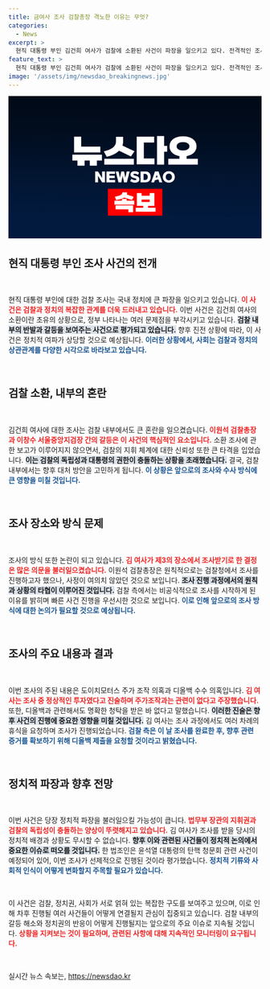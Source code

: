 ```yaml
---
title: 금여사 조사 검찰총장 격노한 이유는 무엇?
categories:
  - News
excerpt: >
  현직 대통령 부인 김건희 여사가 검찰에 소환된 사건이 파장을 일으키고 있다. 전격적인 조사에 이원석 검찰총장과 이창수 중앙지검장 간의 격렬한 충돌이 발생하며 긴장감이 고조되고 있다. 4년 넘게 진행된 수사가 드디어 진전을 보인 가운데, 이 사건은 정치적 함의로 주목받고 있다.
feature_text: >
  현직 대통령 부인 김건희 여사가 검찰에 소환된 사건이 파장을 일으키고 있다. 전격적인 조사에 이원석 검찰총장과 이창수 중앙지검장 간의 격렬한 충돌이 발생하며 긴장감이 고조되고 있다. 4년 넘게 진행된 수사가 드디어 진전을 보인 가운데, 이 사건은 정치적 함의로 주목받고 있다.
image: '/assets/img/newsdao_breakingnews.jpg'
---
```


<p><img src="/assets/img/newsdao_breakingnews.jpg" alt="pcversion 속보" /></p>

<h2 data-ke-size="size26">현직 대통령 부인 조사 사건의 전개</h2>

<p data-ke-size="size16">&nbsp;</p>

<p>현직 대통령 부인에 대한 검찰 조사는 국내 정치에 큰 파장을 일으키고 있습니다. <b><span style="color: #ee2323;">이 사건은 검찰과 정치의 복잡한 관계를 더욱 드러내고 있습니다.</span></b> 이번 사건은 김건희 여사의 소환이란 초유의 상황으로, 정부 나타나는 여러 문제점을 부각시키고 있습니다. <b><span style="background-color: #21538527;">검찰 내부의 반발과 갈등을 보여주는 사건으로 평가되고 있습니다.</span></b> 향후 진전 상황에 따라, 이 사건은 정치적 여파가 상당할 것으로 예상됩니다. <b><span style="color: #1a5490;">이러한 상황에서, 사회는 검찰과 정치의 상관관계를 다양한 시각으로 바라보고 있습니다.</span></b></p>

<p data-ke-size="size16">&nbsp;</p>

<h2 data-ke-size="size26">검찰 소환, 내부의 혼란</h2>

<p data-ke-size="size16">&nbsp;</p>

<p>김건희 여사에 대한 조사는 검찰 내부에서도 큰 혼란을 일으켰습니다. <b><span style="color: #ee2323;">이원석 검찰총장과 이창수 서울중앙지검장 간의 갈등은 이 사건의 핵심적인 요소입니다.</span></b> 소환 조사에 관한 보고가 이루어지지 않으면서, 검찰의 지휘 체계에 대한 신뢰성 또한 큰 타격을 입었습니다. <b><span style="background-color: #21538527;">이는 검찰의 독립성과 대통령의 권한이 충돌하는 상황을 초래했습니다.</span></b> 결국, 검찰 내부에서는 향후 대처 방안을 고민하게 됩니다. <b><span style="color: #1a5490;">이 상황은 앞으로의 조사와 수사 방식에 큰 영향을 미칠 것입니다.</span></b></p>

<p data-ke-size="size16">&nbsp;</p>

<h2 data-ke-size="size26">조사 장소와 방식 문제</h2>

<p data-ke-size="size16">&nbsp;</p>

<p>조사의 방식 또한 논란이 되고 있습니다. <b><span style="color: #ee2323;">김 여사가 제3의 장소에서 조사받기로 한 결정은 많은 의문을 불러일으켰습니다.</span></b> 이원석 검찰총장은 원칙적으로는 검찰청에서 조사를 진행하고자 했으나, 사정이 여의치 않았던 것으로 보입니다. <b><span style="background-color: #21538527;">조사 진행 과정에서의 원칙과 상황의 타협이 이루어진 것입니다.</span></b> 검찰 측에서는 비공식적으로 조사를 시작하게 된 이유를 밝히며 빠른 사건 진행을 우선시한 것으로 보입니다. <b><span style="color: #1a5490;">이로 인해 앞으로의 조사 방식에 대한 논의가 필요할 것으로 예상됩니다.</span></b></p>

<p data-ke-size="size16">&nbsp;</p>

<h2 data-ke-size="size26">조사의 주요 내용과 결과</h2>

<p data-ke-size="size16">&nbsp;</p>

<p>이번 조사의 주된 내용은 도이치모터스 주가 조작 의혹과 디올백 수수 의혹입니다. <b><span style="color: #ee2323;">김 여사는 조사 중 정상적인 투자였다고 진술하며 주가조작과는 관련이 없다고 주장했습니다.</span></b> 또한, 디올백과 관련해서도 명확한 청탁을 받은 바 없다고 말했습니다. <b><span style="background-color: #21538527;">이러한 진술은 향후 사건의 진행에 중요한 영향을 미칠 것입니다.</span></b> 김 여사는 조사 과정에서도 여러 차례의 휴식을 요청하며 조사가 진행되었습니다. <b><span style="color: #1a5490;">검찰 측은 이 날 조사를 완료한 후, 향후 관련 증거를 확보하기 위해 디올백 제출을 요청할 것이라고 밝혔습니다.</span></b> </p>

<p data-ke-size="size16">&nbsp;</p>

<h2 data-ke-size="size26">정치적 파장과 향후 전망</h2>

<p data-ke-size="size16">&nbsp;</p>

<p>이번 사건은 당장 정치적 파장을 불러일으킬 가능성이 큽니다. <b><span style="color: #ee2323;">법무부 장관의 지휘권과 검찰의 독립성이 충돌하는 양상이 뚜렷해지고 있습니다.</span></b> 김 여사가 조사를 받을 당시의 정치적 배경과 상황도 무시할 수 없습니다. <b><span style="background-color: #21538527;">향후 이와 관련된 사건들이 정치적 논의에서 중요한 이슈로 떠오를 것입니다.</span></b> 한 법조인은 윤석열 대통령의 탄핵 청문회 관련 사건이 예정되어 있어, 이번 조사가 선제적으로 진행된 것이라 평가했습니다. <b><span style="color: #1a5490;">정치적 기류와 사회적 인식이 어떻게 변화할지 주목할 필요가 있습니다.</span></b></p>

<p data-ke-size="size16">&nbsp;</p>

<p>이 사건은 검찰, 정치권, 사회가 서로 얽혀 있는 복잡한 구도를 보여주고 있으며, 이로 인해 차후 진행될 여러 사건들이 어떻게 연결될지 관심이 집중되고 있습니다. 검찰 내부의 갈등 해소와 정치권의 반응이 어떻게 진행될지는 앞으로의 주요 이슈로 지속될 것입니다. <b><span style="color: #ee2323;">상황을 지켜보는 것이 필요하며, 관련된 사항에 대해 지속적인 모니터링이 요구됩니다.</span></b> </p>

<p data-ke-size="size16">&nbsp;</p>
실시간 뉴스 속보는, <a href="https://newsdao.kr" rel="dofollow">https://newsdao.kr</a>


